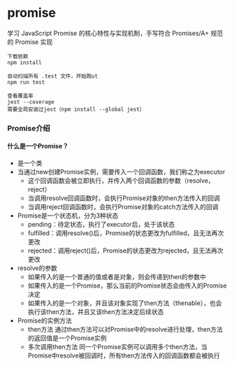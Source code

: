 # promise

学习 JavaScript Promise 的核心特性与实现机制，手写符合 Promises/A+ 规范的 Promise 实现

```
下载依赖
npm install

自动扫描所有 .test 文件，开始跑ut
npm run test

查看覆盖率
jest --coverage
需要全局安装过jest（npm install --global jest）
```

### Promise介绍

#### 什么是一个Promise？

- 是一个类
- 当通过new创建Promise实例，需要传入一个回调函数，我们称之为executor
  - 这个回调函数会被立即执行，并传入两个回调函数的参数（resolve，reject）
  - 当调用resolve回调函数时，会执行Promise对象的then方法传入的回调
  - 当调用reject回调函数时，会执行Promise对象的catch方法传入的回调
- Promise是一个状态机，分为3种状态
  - pending：待定状态，执行了executor后，处于该状态
  - fulfilled：调用resolve()后，Promise的状态更改为fulfilled，且无法再次更改
  - rejected：调用reject()后，Promise的状态更改为rejected，且无法再次更改
- resolve的参数
  - 如果传入的是一个普通的值或者是对象，则会传递到then的参数中
  - 如果传入的是一个Promise，那么当前的Promise状态会由传入的Promise决定
  - 如果传入的是一个对象，并且该对象实现了then方法（thenable），也会执行该then方法，并且又该then方法决定后续状态
- Promise的实例方法
  - then方法
    通过then方法可以对Promise中的resolve进行处理，then方法的返回值是一个Promise实例
  - 多次调用then方法
    同一个Promise实例可以调用多个then方法，当Promise中resolve被回调时，所有then方法传入的回调函数都会被执行
